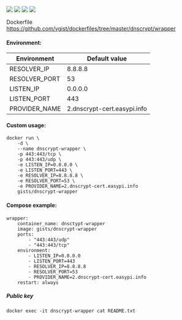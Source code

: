 ![](https://images.microbadger.com/badges/version/gists/dnscrypt-wrapper.svg) ![](https://images.microbadger.com/badges/image/gists/dnscrypt-wrapper.svg) ![](https://img.shields.io/docker/stars/gists/dnscrypt-wrapper.svg) ![](https://img.shields.io/docker/pulls/gists/dnscrypt-wrapper.svg)

Dockerfile <https://github.com/vgist/dockerfiles/tree/master/dnscrypt/wrapper>

#### Environment:

| Environment   | Default value               |
|---------------|-----------------------------|
| RESOLVER_IP   | 8.8.8.8                     |
| RESOLVER_PORT | 53                          |
| LISTEN_IP     | 0.0.0.0                     |
| LISTEN_PORT   | 443                         |
| PROVIDER_NAME | 2.dnscrypt-cert.easypi.info |

#### Custom usage:

    docker run \
        -d \
        --name dnscrypt-wrapper \
        -p 443:443/tcp \
        -p 443:443/udp \
        -e LISTEN_IP=0.0.0.0 \
        -e LISTEN_PORT=443 \
        -e RESOLVER_IP=8.8.8.8 \
        -e RESOLVER_PORT=53 \
        -e PROVIDER_NAME=2.dnscrypt-cert.easypi.info
        gists/dnscrypt-wrapper

#### Compose example:

    wrapper:
        container_name: dnsctypt-wrapper
        image: gists/dnscrypt-wrapper
        ports:
            - "443:443/udp"
            - "443:443/tcp"
        environment:
            - LISTEN_IP=0.0.0.0
            - LISTEN_PORT=443
            - RESOLVER_IP=8.8.8.8
            - RESOLVER_PORT=53
            - PROVIDER_NAME=2.dnscrypt-cert.easypi.info
        restart: always

##### Public key

    docker exec -it dnscrypt-wrapper cat README.txt

